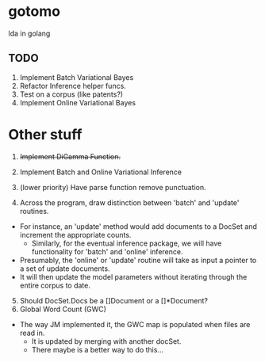 gotomo
======
lda in golang

## TODO
1. Implement Batch Variational Bayes
2. Refactor Inference helper funcs. 
3. Test on a corpus (like patents?)
4. Implement Online Variational Bayes


Other stuff
=======
1. ~~Implement DiGamma Function.~~   
2. Implement Batch and Online Variational Inference
3. (lower priority) Have parse function remove punctuation. 

4. Across the program, draw distinction between 'batch' and 'update' routines.
  * For instance, an 'update' method would add documents to a DocSet and increment the appropriate counts.
	* Similarly, for the eventual inference package, we will have functionality for 'batch' and 'online' inference.
  * Presumably, the 'online' or 'update' routine will take as input a pointer to a set of update documents.
  * It will then update the model parameters without iterating through the entire corpus to date. 

5. Should DocSet.Docs be a []Document or a []*Document?
6. Global Word Count (GWC)
  * The way JM implemented it, the GWC map is populated when files are read in.
	* It is updated by merging with another docSet. 
	* There maybe is a better way to do this... 

